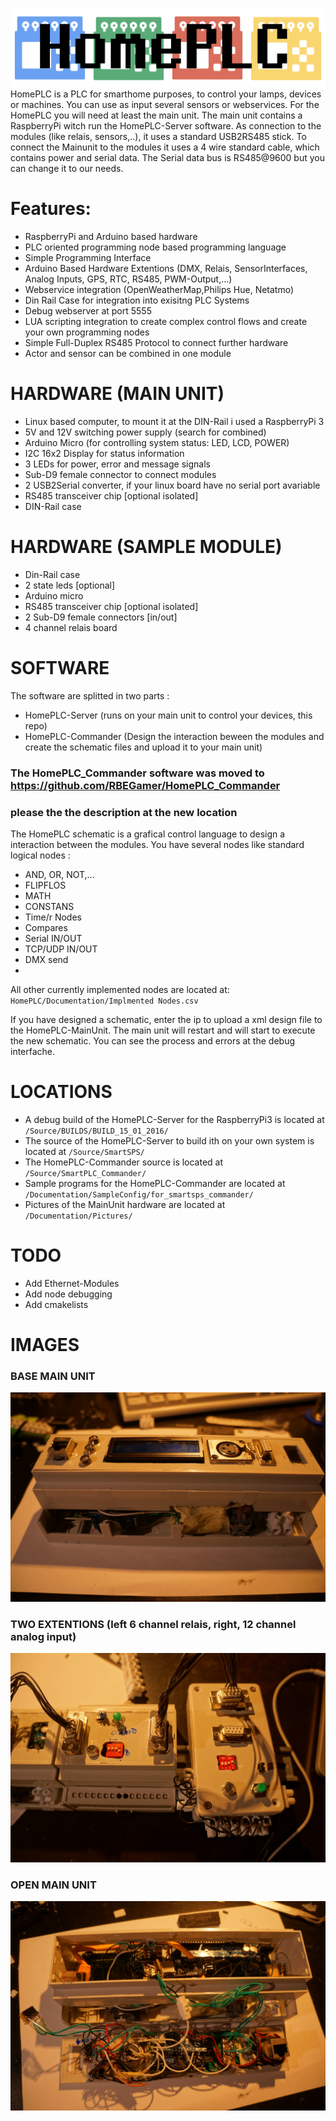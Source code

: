 
![Gopher image](Documentation/logo.png)
HomePLC is a PLC for smarthome purposes, to control your lamps, devices or machines. 
You can use as input several sensors or webservices. For the HomePLC you will need at least the main unit. 
The main unit contains a RaspberryPi witch run the HomePLC-Server software.
As connection to the modules (like relais, sensors,..), it uses a standard USB2RS485 stick.
To connect the Mainunit to the modules it uses a 4 wire standard cable, which contains power and serial data. 
The Serial data bus is RS485@9600 but you can change it to our needs.

# Features:
* RaspberryPi and Arduino based hardware
* PLC oriented programming node based programming language
* Simple Programming Interface
* Arduino Based Hardware Extentions (DMX, Relais, SensorInterfaces, Analog Inputs, GPS, RTC, RS485, PWM-Output,...)
* Webservice integration (OpenWeatherMap,Philips Hue, Netatmo)
* Din Rail Case for integration into exisitng PLC Systems
* Debug webserver at port 5555
* LUA scripting integration to create complex control flows and create your own programming nodes
* Simple Full-Duplex RS485 Protocol to connect further hardware
* Actor and sensor can be combined in one module


# HARDWARE (MAIN UNIT)
* Linux based computer, to mount it at the DIN-Rail i used a RaspberryPi 3
* 5V and 12V switching power supply (search for combined)
* Arduino Micro (for controlling system status: LED, LCD, POWER)
* I2C 16x2 Display for status information
* 3 LEDs for power, error and message signals
* Sub-D9 female connector to connect modules
* 2 USB2Serial converter, if your linux board have no serial port avariable
* RS485 transceiver chip [optional isolated]
* DIN-Rail case

# HARDWARE (SAMPLE MODULE)
* Din-Rail case
* 2 state leds [optional]
* Arduino micro
* RS485 transceiver chip [optional isolated]
* 2 Sub-D9 female connectors [in/out]
* 4 channel relais board

# SOFTWARE
The software are splitted in two parts :
* HomePLC-Server (runs on your main unit to control your devices, this repo)
* HomePLC-Commander (Design the interaction beween the modules and create the schematic files and upload it to your main unit)

### The HomePLC_Commander software was moved to https://github.com/RBEGamer/HomePLC_Commander
### please the the description at the new location

The HomePLC schematic is a grafical control language to design a interaction between the modules.
You have several nodes like standard logical nodes :
* AND, OR, NOT,...
* FLIPFLOS
* MATH
* CONSTANS
* Time/r Nodes
* Compares
* Serial IN/OUT
* TCP/UDP IN/OUT
* DMX send
* 
All other currently implemented nodes are located at:
`HomePLC/Documentation/Implmented Nodes.csv`

If you have designed a schematic, enter the ip to upload a xml design file to the HomePLC-MainUnit.
The main unit will restart and will start to execute the new schematic. 
You can see the process and errors at the debug interfache.

# LOCATIONS
* A debug build of the HomePLC-Server for the RaspberryPi3 is located at `/Source/BUILDS/BUILD_15_01_2016/`
* The source of the HomePLC-Server to build ith on your own system is located at `/Source/SmartSPS/`
* The HomePLC-Commander source is located at `/Source/SmartPLC_Commander/`
* Sample programs for the HomePLC-Commander are located at `/Documentation/SampleConfig/for_smartsps_commander/`
* Pictures of the MainUnit hardware are located at `/Documentation/Pictures/`

# TODO
* Add Ethernet-Modules
* Add node debugging
* Add cmakelists

# IMAGES
###  BASE MAIN UNIT
![Gopher image](/Documentation/Pictures/base_case_complete.JPG)

### TWO EXTENTIONS (left 6 channel relais, right, 12 channel analog input)
![Gopher image](/Documentation/Pictures/two_extentions_with_case.JPG)

### OPEN MAIN UNIT
![Gopher image](/Documentation/Pictures/base_open.JPG)



